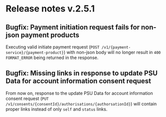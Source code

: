 # Release notes v.2.5.1

## Bugfix: Payment initiation request fails for non-json payment products
Executing valid initiate payment request (`POST /v1/{payment-service}/{payment-product}`) with non-json body will no 
longer result in `400 FORMAT_ERROR` being returned in the response. 

## Bugfix: Missing links in response to update PSU Data for account information consent request
From now on, response to the update PSU Data for account information consent request
(`PUT /v1/consents/{consentId}/authorisations/{authorsationId}`) will contain proper links instead of only `self` and `status` links.
